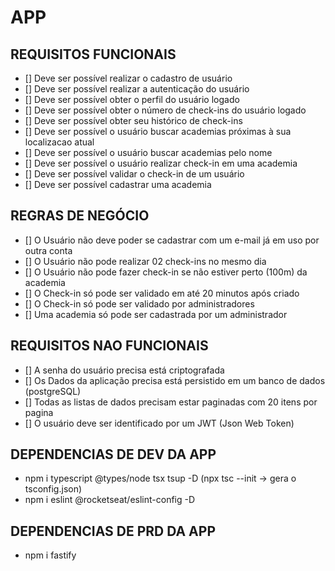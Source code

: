 # APP

## REQUISITOS FUNCIONAIS

- [] Deve ser possível realizar o cadastro de usuário
- [] Deve ser possível realizar a autenticação do usuário
- [] Deve ser possível obter o perfil do usuário logado
- [] Deve ser possível obter o número de check-ins do usuário logado
- [] Deve ser possível obter seu histórico de check-ins
- [] Deve ser possível o usuário buscar academias próximas à sua localizacao atual
- [] Deve ser possível o usuário buscar academias pelo nome
- [] Deve ser possível o usuário realizar check-in em uma academia
- [] Deve ser possível validar o check-in de um usuário
- [] Deve ser possível cadastrar uma academia

## REGRAS DE NEGÓCIO

- [] O Usuário não deve poder se cadastrar com um e-mail já em uso por outra conta
- [] O Usuário não pode realizar 02 check-ins no mesmo dia
- [] O Usuário não pode fazer check-in se não estiver perto (100m) da academia
- [] O Check-in só pode ser validado em até 20 minutos após criado
- [] O Check-in só pode ser validado por administradores
- [] Uma academia só pode ser cadastrada por um administrador

## REQUISITOS NAO FUNCIONAIS

- [] A senha do usuário precisa está criptografada
- [] Os Dados da aplicação precisa está persistido em um banco de dados (postgreSQL)
- [] Todas as listas de dados precisam estar paginadas com 20 itens por pagina
- [] O usuário deve ser identificado por um JWT (Json Web Token)

## DEPENDENCIAS DE DEV DA APP

- npm i typescript @types/node tsx tsup -D (npx tsc --init -> gera o tsconfig.json)
- npm i eslint @rocketseat/eslint-config -D

## DEPENDENCIAS DE PRD DA APP

- npm i fastify
